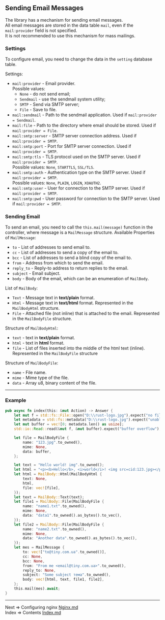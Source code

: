 ## Sending Email Messages
The library has a mechanism for sending email messages.  
All email messages are stored in the data table `mail`, even if the `mail:provider` field is not specified.  
It is not recommended to use this mechanism for mass mailings.

### Settings
To configure email, you need to change the data in the `setting` database table.

Settings:
* `mail:provider` - Email provider.  
Possible values:
  * `None` - do not send email;
  * `Sendmail` - use the sendmail system utility;
  * `SMTP` - Send via SMTP server;
  * `File` - Save to file.
* `mail:sendmail` - Path to the sendmail application. Used if `mail:provider = Sendmail`.
* `mail:file` - Path to the directory where email should be stored. Used if `mail:provider = File`.
* `mail:smtp:server` - SMTP server connection address. Used if `mail:provider = SMTP`.
* `mail:smtp:port` - Port for SMTP server connection. Used if `mail:provider = SMTP`.
* `mail:smtp:tls` - TLS protocol used on the SMTP server. Used if `mail:provider = SMTP`.  
Possible values: `None`, `STARTTLS`, `SSL/TLS`.
* `mail:smtp:auth` - Authentication type on the SMTP server. Used if `mail:provider = SMTP`.  
Possible values: `None`, `PLAIN`, `LOGIN`, `XOAUTH2`.
* `mail:smtp:user` - User for connection to the SMTP server. Used if `mail:provider = SMTP`.
* `mail:smtp:pwd` - User password for connection to the SMTP server. Used if `mail:provider = SMTP`.

### Sending Email

To send an email, you need to call the `this.mail(message)` function in the controller, where message is a `MailMessage` structure.
Available Properties of `MailMessage`:
* `to` - List of addresses to send email to.
* `cc` - List of addresses to send a copy of the email to.
* `bcc` - List of addresses to send a blind copy of the email to.
* `from` - Address from which to send the email.
* `reply_to` - Reply-to address to return replies to the email.
* `subject` - Email subject.
* `body` - Body of the email, which can be an enumeration of `MailBody`.

List of `MailBody`:
* `Text` - Message text in __text/plain__ format.
* `Html` - Message text in __text/html__ format. Represented in the `MailBodyHtml` structure.
* `File` - Attached file (not inline) that is attached to the email. Represented in the `MailBodyFile` structure.

Structure of `MailBodyHtml`:
* `text` - text in __text/plain__ format.
* `html` - text in __html__ format.
* `file` - List of files inserted into the middle of the html text (inline). Represented in the `MailBodyFile` structure

Structure of `MailBodyFile`:
* `name` - File name.
* `mime` - Mime type of the file.
* `data` - Array u8, binary content of the file.
___
### Example
```rust
pub async fn index(this: &mut Action) -> Answer {
    let mut f = std::fs::File::open("D:\\rust-logo.jpg").expect("no file found");
    let metadata = std::fs::metadata("D:\\rust-logo.jpg").expect("unable to read metadata");
    let mut buffer = vec![0; metadata.len() as usize];
    std::io::Read::read(&mut f, &mut buffer).expect("buffer overflow");

    let file = MailBodyFile {
        name: "123.jpg".to_owned(),
        mime: None,
        data: buffer,
    };

    let text = "Hello world! img".to_owned();
    let html = "<p><b>Hello</b>, <i>world</i>! <img src=cid:123.jpg></p>".to_owned();
    let html = MailBody::Html(MailBodyHtml {
        text: None,
        html,
        file: vec![file],
    });
    let text = MailBody::Text(text);
    let file1 = MailBody::File(MailBodyFile {
        name: "name1.txt".to_owned(),
        mime: None,
        data: "data1".to_owned().as_bytes().to_vec(),
    });
    let file2 = MailBody::File(MailBodyFile {
        name: "name2.txt".to_owned(),
        mime: None,
        data: "Another data".to_owned().as_bytes().to_vec(),
    });
    let mes = MailMessage {
        to: vec!["to@tiny.com.ua".to_owned()],
        cc: None,
        bcc: None,
        from: "From me <email@tiny.com.ua>".to_owned(),
        reply_to: None,
        subject: "Some subject тема".to_owned(),
        body: vec![html, text, file1, file2],
    };
    this.mail(mes).await;
}
```
___
Next => Configuring nginx [Nginx.md](https://github.com/tryteex/tiny-web/blob/main/doc/Nginx.md)  
Index => Contents [Index.md](https://github.com/tryteex/tiny-web/blob/main/doc/Index.md)  